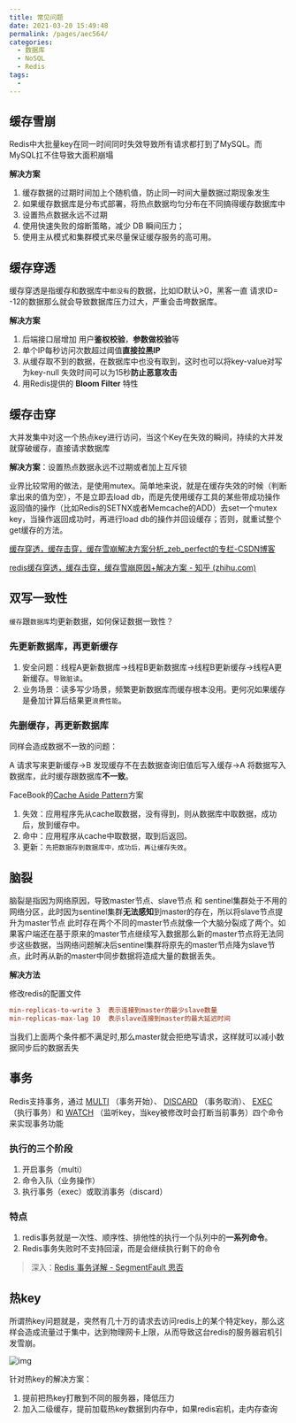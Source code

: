 ```yaml
---
title: 常见问题
date: 2021-03-20 15:49:48
permalink: /pages/aec564/
categories:
  - 数据库
  - NoSQL
  - Redis
tags:
  - 
---
```


## 缓存雪崩

Redis中大批量key在同一时间同时失效导致所有请求都打到了MySQL。而MySQL扛不住导致大面积崩塌

**解决方案**

1. 缓存数据的过期时间加上个随机值，防止同一时间大量数据过期现象发生
2. 如果缓存数据库是分布式部署，将热点数据均匀分布在不同搞得缓存数据库中
3. 设置热点数据永远不过期
4. 使用快速失败的熔断策略，减少 DB 瞬间压力；
5. 使用主从模式和集群模式来尽量保证缓存服务的高可用。

## 缓存穿透

缓存穿透是指缓存和数据库中`都没有`的数据，比如ID默认>0，黑客一直 请求ID= -12的数据那么就会导致数据库压力过大，严重会击垮数据库。

**解决方案**

1. 后端接口层增加 用户**鉴权校验**，**参数做校验**等
2. 单个IP每秒访问次数超过阈值**直接拉黑IP**
3. 从缓存取不到的数据，在数据库中也没有取到，这时也可以将key-value对写为key-null 失效时间可以为15秒**防止恶意攻击**
4. 用Redis提供的 **Bloom Filter** 特性

## 缓存击穿

大并发集中对这一个热点key进行访问，当这个Key在失效的瞬间，持续的大并发就穿破缓存，直接请求数据库

**解决方案**：设置热点数据永远不过期或者加上互斥锁

业界比较常用的做法，是使用mutex。简单地来说，就是在缓存失效的时候（判断拿出来的值为空），不是立即去load db，而是先使用缓存工具的某些带成功操作返回值的操作（比如Redis的SETNX或者Memcache的ADD）去set一个mutex key，当操作返回成功时，再进行load db的操作并回设缓存；否则，就重试整个get缓存的方法。

[缓存穿透，缓存击穿，缓存雪崩解决方案分析_zeb_perfect的专栏-CSDN博客](https://blog.csdn.net/zeb_perfect/article/details/54135506)

[redis缓存穿透，缓存击穿，缓存雪崩原因+解决方案 - 知乎 (zhihu.com)](https://zhuanlan.zhihu.com/p/75588064)

## 双写一致性

`缓存`跟`数据库`均更新数据，如何保证数据一致性？

### 先更新数据库，再更新缓存

1. 安全问题：线程A更新数据库->线程B更新数据库->线程B更新缓存->线程A更新缓存。`导致脏读`。
2. 业务场景：读多写少场景，频繁更新数据库而缓存根本没用。更何况如果缓存是叠加计算后结果更`浪费性能`。

### 先删缓存，再更新数据库

同样会造成数据不一致的问题：

A 请求写来更新缓存->B 发现缓存不在去数据查询旧值后写入缓存->A 将数据写入数据库，此时缓存跟数据库**不一致**。

FaceBook的[Cache Aside Pattern](https://mp.weixin.qq.com/s?__biz=MzI1NDQ3MjQxNA==&mid=2247486125&idx=1&sn=9a263b9bb7f1abdf249a0011e7996a5e&scene=21#wechat_redirect)方案

1. 失效：应用程序先从cache取数据，没有得到，则从数据库中取数据，成功后，放到缓存中。
2. 命中：应用程序从cache中取数据，取到后返回。
3. 更新：`先把数据存到数据库中，成功后，再让缓存失效`。

## 脑裂

脑裂是指因为网络原因，导致master节点、slave节点 和 sentinel集群处于不用的网络分区，此时因为sentinel集群**无法感知**到master的存在，所以将slave节点提升为master节点 此时存在两个不同的master节点就像一个大脑分裂成了两个。如果客户端还在基于原来的master节点继续写入数据那么新的master节点将无法同步这些数据，当网络问题解决后sentinel集群将原先的master节点降为slave节点，此时再从新的master中同步数据将造成大量的数据丢失。

**解决方法**

修改redis的配置文件

```ini
min-replicas-to-write 3  表示连接到master的最少slave数量
min-replicas-max-lag 10  表示slave连接到master的最大延迟时间
```

当我们上面两个条件都不满足时,那么master就会拒绝写请求，这样就可以减小数据同步后的数据丢失

## 事务

Redis支持事务，通过 [MULTI](http://redis.readthedocs.org/en/latest/transaction/multi.html#multi) （事务开始）、 [DISCARD](http://redis.readthedocs.org/en/latest/transaction/discard.html#discard) （事务取消）、 [EXEC](http://redis.readthedocs.org/en/latest/transaction/exec.html#exec) （执行事务）和 [WATCH](http://redis.readthedocs.org/en/latest/transaction/watch.html#watch) （监听key，当key被修改时会打断当前事务）四个命令来实现事务功能

### 执行的三个阶段

1. 开启事务（multi）
2. 命令入队（业务操作）
3. 执行事务（exec）或取消事务（discard）

### 特点

1. redis事务就是一次性、顺序性、排他性的执行一个队列中的**一系列命令**。
2. Redis事务失败时不支持回滚，而是会继续执行剩下的命令

> 深入：[Redis 事务详解 - SegmentFault 思否](https://segmentfault.com/a/1190000023951592)

## 热key

所谓热key问题就是，突然有几十万的请求去访问redis上的某个特定key，那么这样会造成流量过于集中，达到物理网卡上限，从而导致这台redis的服务器宕机引发雪崩。

![img](https://img.xiaoyou66.com/2021/03/30/fdd9460777f90.jpg)

针对热key的解决方案：

1. 提前把热key打散到不同的服务器，降低压力
2. 加入二级缓存，提前加载热key数据到内存中，如果redis宕机，走内存查询



